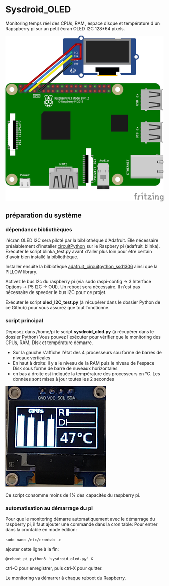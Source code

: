 # Sysdroid_OLED

Monitoring temps réel des CPUs, RAM, espace disque et température d'un Rapspberry pi sur un petit écran OLED I2C 128*64 pixels.

![fritzing](_docs/fritzing_sysdroid_oled_bb.png)

## préparation du système

### dépendance bibliothèques

l'écran OLED I2C  sera piloté par la bibliothèque d'Adafruit. Elle nécessaire préalablement d'installer [circuitPython](https://learn.adafruit.com/welcome-to-circuitpython/what-is-circuitpython) sur le Raspbery pi (adafruit_blinka). Exécuter le script blinka_test.py avant d'aller plus loin pour être certain d'avoir bien installé la bibliothèque.

Installer ensuite la bilbiotèque [adafruit_circuitpython_ssd1306](https://learn.adafruit.com/monochrome-oled-breakouts/python-setup) ainsi que la PILLOW library.

Activez le bus I2c du raspberry pi (via sudo raspi-config -> 3 Interface Options -> P5 I2C -> OUI). Un reboot sera nécessaire.
Il n'est pas nécessaire de speeder le bus I2C pour ce projet.

Exécuter le script **oled_I2C_test.py** (à récupérer dans le dossier Python de ce Github) pour vous assurez que tout fonctionne.

### script principal
Déposez dans /home/pi le script **sysdroid_oled.py** (à récupérer dans le dossier Python)
Vous pouvez l'exécuter pour vérifier que le monitoring des CPUs, RAM, DIsk et température démarre.
* Sur la gauche s'affiche l'état des 4 processeurs sou forme de barres de niveaux verticales
* En haut à droite: il y a le niveau de la RAM puis le niveau de l'espace Disk sous forme de barre de nuveaux horizontales
* en bas à droite est indiquée la température des processeurs en °C.
Les données sont mises à jour toutes les 2 secondes

![monitoring](_docs/chrome_web.jpg)

Ce script consomme moins de 1% des capacités du raspberry pi.

### automatisation au démarrage du pi
Pour que le monitoring démarre automatiquement avec le démarrage du raspberry pi, il faut ajouter une commande dans la cron table:
Pour entrer dans la crontable en mode édition:

```bach
sudo nano /etc/crontab -e
```

ajouter cette ligne à la fin: 

```bach
@reboot pi python3 'sysdroid_oled.py' &
```

ctrl-O pour enregistrer, puis ctrl-X pour quitter.

Le monitoring va démarrer à chaque reboot du Raspberry.



